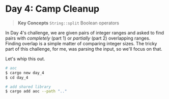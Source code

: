 # Day 4: Camp Cleanup
> **Key Concepts**
> `String::split`
> Boolean operators

In Day 4's challenge, we are given pairs of integer ranges and asked to find pairs with _completely_ (part 1) or _partially_ (part 2) overlapping ranges. Finding overlap is a simple matter of comparing integer sizes. The tricky part of this challenge, for me, was parsing the input, so we'll focus on that.

Let's whip this out.
```bash
# aoc
$ cargo new day_4
$ cd day_4

# add shared library
$ cargo add aoc --path ".."
```